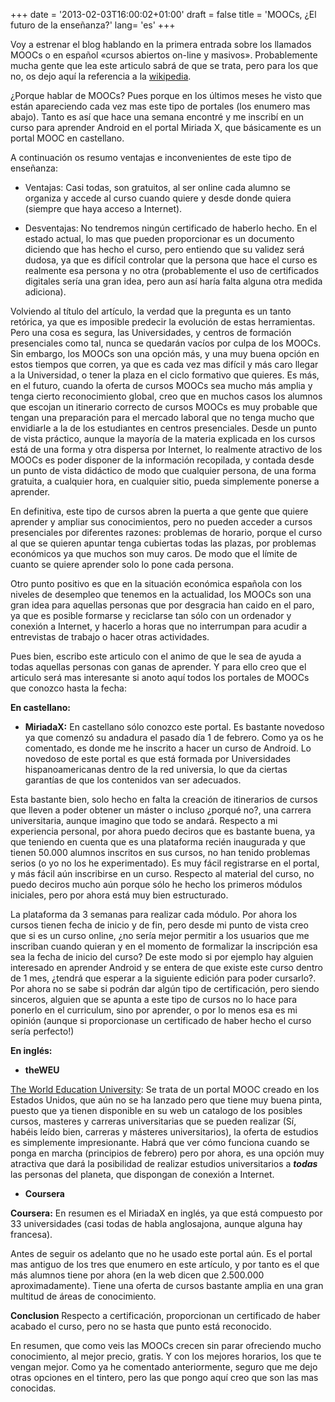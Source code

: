 +++
date = '2013-02-03T16:00:02+01:00'
draft = false
title = 'MOOCs, ¿El futuro de la enseñanza?'
lang=  'es'
+++

Voy a estrenar el blog hablando en la primera entrada sobre los llamados MOOCs o en español «cursos abiertos on-line y masivos». Probablemente mucha gente que lea este articulo sabrá de que se trata, pero para los que no, os dejo aquí la referencia a la [wikipedia](https://es.wikipedia.org/wiki/Massive_Open_Online_Course).

¿Porque hablar de MOOCs? Pues porque en los últimos meses he visto que están apareciendo cada vez mas este tipo de portales (los enumero mas abajo). Tanto es así que hace una semana encontré y me inscribí en un curso para aprender Android en el portal Miriada X, que básicamente es un portal MOOC en castellano.

A continuación os resumo ventajas e inconvenientes de este tipo de enseñanza:

- Ventajas: Casi todas, son gratuitos, al ser online cada alumno se organiza y accede al curso cuando quiere y desde donde quiera (siempre que haya acceso a Internet).

- Desventajas: No tendremos ningún certificado de haberlo hecho. En el estado actual, lo mas que pueden proporcionar es un documento diciendo que has hecho el curso, pero entiendo que su validez será dudosa, ya que es difícil controlar que la persona que hace el curso es realmente esa persona y no otra (probablemente el uso de certificados digitales sería una gran idea, pero aun así haría falta alguna otra medida adiciona).

Volviendo al título del artículo, la verdad que la pregunta es un tanto retórica, ya que es imposible predecir la evolución de estas herramientas. Pero una cosa es segura, las Universidades, y centros de formación presenciales como tal, nunca se quedarán vacíos por culpa de los MOOCs. Sin embargo, los MOOCs son una opción más, y una muy buena opción en estos tiempos que corren, ya que es cada vez mas difícil y más caro llegar a la Universidad, o tener la plaza en el ciclo formativo que quieres. Es más, en el futuro, cuando la oferta de cursos MOOCs sea mucho más amplia y tenga cierto reconocimiento global, creo que en muchos casos los alumnos que escojan un itinerario correcto de cursos MOOCs es muy probable que tengan una preparación para el mercado laboral que no tenga mucho que envidiarle a la de los estudiantes en centros presenciales.  Desde un punto de vista práctico, aunque la mayoría de la materia explicada en los cursos está de una forma y otra dispersa por Internet, lo realmente atractivo de los MOOCs es poder disponer de la información recopilada, y contada desde un punto de vista didáctico  de modo que cualquier persona, de una forma gratuita, a cualquier hora, en cualquier sitio, pueda simplemente ponerse a aprender.

En definitiva, este tipo de cursos abren la puerta a que gente que quiere aprender y ampliar sus conocimientos, pero no pueden acceder a cursos presenciales por diferentes razones: problemas de horario, porque el curso al que se quieren apuntar tenga cubiertas todas las plazas, por problemas económicos ya que muchos son muy caros. De modo que el límite de cuanto se quiere aprender solo lo pone cada persona.

Otro punto positivo es que en la situación económica española con los niveles de desempleo que tenemos en la actualidad, los MOOCs son una gran idea para aquellas personas que por desgracia han caido en el paro, ya que es posible formarse y reciclarse tan sólo con un ordenador y conexión a Internet, y hacerlo a horas que no interrumpan para acudir a entrevistas de trabajo o hacer otras actividades.

Pues bien, escribo este articulo con el animo de que le sea de ayuda a todas aquellas personas con ganas de aprender. Y para ello creo que el articulo será mas interesante si anoto aquí todos los portales de MOOCs que conozco hasta la fecha:

**En castellano:**

- **MiriadaX:** En castellano sólo conozco este portal. Es bastante novedoso ya que comenzó su andadura el pasado día 1 de febrero. Como ya os he comentado, es donde me he inscrito a hacer un curso de Android. Lo novedoso de este portal es que  está formada por Universidades hispanoamericanas dentro de la red universia, lo que da ciertas garantías de que los contenidos van ser adecuados.

Esta bastante bien, solo hecho en falta la creación de itinerarios de cursos que lleven a poder obtener un máster o incluso ¿porqué no?, una carrera universitaria, aunque imagino que todo se andará.  Respecto a mi experiencia personal, por ahora puedo deciros que es bastante buena, ya que teniendo en cuenta que es una plataforma recién inaugurada y que tienen 50.000 alumnos inscritos en sus cursos, no han tenido problemas serios (o yo no los he experimentado). Es muy fácil registrarse en el portal, y más fácil aún inscribirse en un curso. Respecto al material del curso, no puedo deciros mucho aún porque sólo he hecho los primeros módulos iniciales, pero por ahora está muy bien estructurado.

La plataforma da 3 semanas para realizar cada módulo. Por ahora los cursos tienen fecha de inicio y de fin, pero desde mi punto de vista creo que si es un curso online, ¿no sería mejor permitir a los usuarios que me inscriban cuando quieran y en el momento de formalizar la inscripción esa sea la fecha de inicio del curso? De este modo si por ejemplo hay alguien interesado en aprender Android y se entera de que existe este curso dentro de 1 mes, ¿tendrá que esperar a la siguiente edición para poder cursarlo?. Por ahora no se sabe si podrán dar algún tipo de certificación, pero siendo sinceros, alguien que se apunta a este tipo de cursos no lo hace para ponerlo en el curriculum, sino por aprender, o por lo menos esa es mi opinión (aunque si proporcionase un certificado de haber hecho el curso  sería perfecto!)

**En inglés:**

- **theWEU**

[The World Education University](https://www.theweu.com/): Se trata de un portal MOOC creado en los Estados Unidos, que aún no se ha lanzado pero que tiene muy buena pinta, puesto que ya tienen disponible en su web un catalogo de los posibles cursos, masteres y carreras universitarias que se pueden realizar (Sí, habéis leído bien, carreras y másteres universitarios), la oferta de estudios es simplemente impresionante. Habrá que ver cómo funciona cuando se ponga en marcha (principios de febrero) pero por ahora, es una opción muy atractiva que dará la posibilidad de realizar estudios universitarios a ***todas*** las personas del planeta, que dispongan de conexión a Internet.

- **Coursera**

**Coursera:** En resumen es el MiriadaX en inglés, ya que está compuesto por 33 universidades (casi todas de habla anglosajona, aunque alguna hay francesa). 

Antes de seguir os adelanto que no he usado este portal aún. Es el portal mas antiguo de los tres que enumero en este artículo, y por tanto es el que más alumnos tiene por ahora (en la web dicen que 2.500.000 aproximadamente). Tiene una oferta de cursos bastante amplia en una gran multitud de áreas de conocimiento. 

**Conclusion**
Respecto a certificación, proporcionan un certificado de haber acabado el curso, pero no se hasta que punto está reconocido.

En resumen, que como veis las MOOCs crecen sin parar ofreciendo mucho conocimiento, al mejor precio, gratis. Y con los mejores horarios, los que te vengan mejor. Como ya he comentado anteriormente, seguro que me dejo otras opciones en el tintero, pero las que pongo aquí creo que son las mas conocidas.